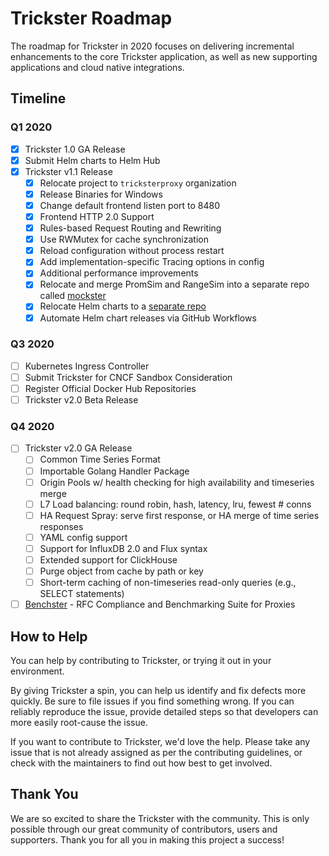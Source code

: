 # Trickster Roadmap

The roadmap for Trickster in 2020 focuses on delivering incremental enhancements to the core Trickster application, as well as new supporting applications and cloud native integrations.

## Timeline

### Q1 2020

- [x] Trickster 1.0 GA Release
- [x] Submit Helm charts to Helm Hub
- [x] Trickster v1.1 Release
  - [x] Relocate project to `tricksterproxy` organization
  - [x] Release Binaries for Windows
  - [x] Change default frontend listen port to 8480
  - [x] Frontend HTTP 2.0 Support
  - [x] Rules-based Request Routing and Rewriting
  - [x] Use RWMutex for cache synchronization
  - [x] Reload configuration without process restart
  - [x] Add implementation-specific Tracing options in config
  - [x] Additional performance improvements
  - [x] Relocate and merge PromSim and RangeSim into a separate repo called [mockster](https://github.com/tricksterproxy/mockster)
  - [x] Relocate Helm charts to a [separate repo](https://github.com/tricksterproxy/helm-charts)
  - [x] Automate Helm chart releases via GitHub Workflows

### Q3 2020

- [ ] Kubernetes Ingress Controller
- [ ] Submit Trickster for CNCF Sandbox Consideration
- [ ] Register Official Docker Hub Repositories
- [ ] Trickster v2.0 Beta Release

### Q4 2020

- [ ] Trickster v2.0 GA Release
  - [ ] Common Time Series Format
  - [ ] Importable Golang Handler Package
  - [ ] Origin Pools w/ health checking for high availability and timeseries merge
  - [ ] L7 Load balancing: round robin, hash, latency, lru, fewest # conns
  - [ ] HA Request Spray: serve first response, or HA merge of time series responses
  - [ ] YAML config support
  - [ ] Support for InfluxDB 2.0 and Flux syntax
  - [ ] Extended support for ClickHouse
  - [ ] Purge object from cache by path or key
  - [ ] Short-term caching of non-timeseries read-only queries (e.g., SELECT statements)
- [ ] [Benchster](https://github.com/tricksterproxy/benchster) - RFC Compliance and Benchmarking Suite for Proxies

## How to Help

You can help by contributing to Trickster, or trying it out in your environment.

By giving Trickster a spin, you can help us identify and fix defects more quickly. Be sure to file issues if you find something wrong. If you can reliably reproduce the issue, provide detailed steps so that developers can more easily root-cause the issue.

If you want to contribute to Trickster, we'd love the help. Please take any issue that is not already assigned as per the contributing guidelines, or check with the maintainers to find out how best to get involved.

## Thank You

We are so excited to share the Trickster with the community. This is only possible through our great community of contributors, users and supporters. Thank you for all you in making this project a success!
